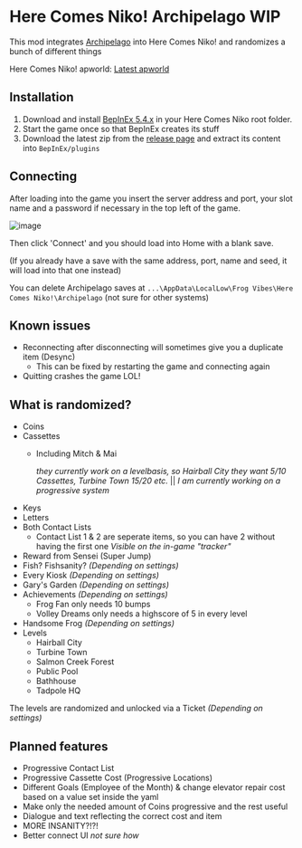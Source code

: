 # Here Comes Niko! Archipelago WIP
This mod integrates [Archipelago](https://archipelago.gg/) into Here Comes Niko! and randomizes a bunch of different things

Here Comes Niko! apworld: [Latest apworld](https://github.com/niieli/Niko-Archipelago/releases/latest)

## Installation

1. Download and install [BepInEx 5.4.x](https://github.com/BepInEx/BepInEx/releases/tag/v5.4.22) in your Here Comes Niko root folder. 
2. Start the game once so that BepInEx creates its stuff
3. Download the latest zip from the [release page](https://github.com/niieli/NikoArchipelagoMod/releases/latest) and extract its content into `BepInEx/plugins`

## Connecting

After loading into the game you insert the server address and port, your slot name and a password if necessary in the top left of the game.

![image](https://github.com/user-attachments/assets/2112698d-d144-4873-9c31-9b457a69d0f1)

Then click 'Connect' and you should load into Home with a blank save. 

(If you already have a save with the same address, port, name and seed, it will load into that one instead)

You can delete Archipelago saves at `...\AppData\LocalLow\Frog Vibes\Here Comes Niko!\Archipelago` (not sure for other systems)

## Known issues

- Reconnecting after disconnecting will sometimes give you a duplicate item (Desync)
  - This can be fixed by restarting the game and connecting again
- Quitting crashes the game LOL!

## What is randomized?
- Coins
- Cassettes
  - Including Mitch & Mai
  
    *they currently work on a levelbasis, so Hairball City they want 5/10 Cassettes, Turbine Town 15/20 etc.*
    || *I am currently working on a progressive system*
- Keys
- Letters
- Both Contact Lists
  - Contact List 1 & 2 are seperate items, so you can have 2 without having the first one *Visible on the in-game "tracker"* 
- Reward from Sensei (Super Jump)
- Fish? Fishsanity? *(Depending on settings)*
- Every Kiosk *(Depending on settings)*
- Gary's Garden *(Depending on settings)*
- Achievements *(Depending on settings)*
  - Frog Fan only needs 10 bumps
  - Volley Dreams only needs a highscore of 5 in every level
- Handsome Frog *(Depending on settings)*
- Levels
  - Hairball City
  - Turbine Town
  - Salmon Creek Forest
  - Public Pool
  - Bathhouse
  - Tadpole HQ

The levels are randomized and unlocked via a Ticket *(Depending on settings)*

## Planned features

- Progressive Contact List
- Progressive Cassette Cost (Progressive Locations)
- Different Goals (Employee of the Month) & change elevator repair cost based on a value set inside the yaml
- Make only the needed amount of Coins progressive and the rest useful
- Dialogue and text reflecting the correct cost and item
- MORE INSANITY?!?!
- Better connect UI *not sure how*

